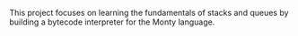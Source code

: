 This project focuses on learning the fundamentals of stacks and queues by building a bytecode interpreter for the Monty language.
